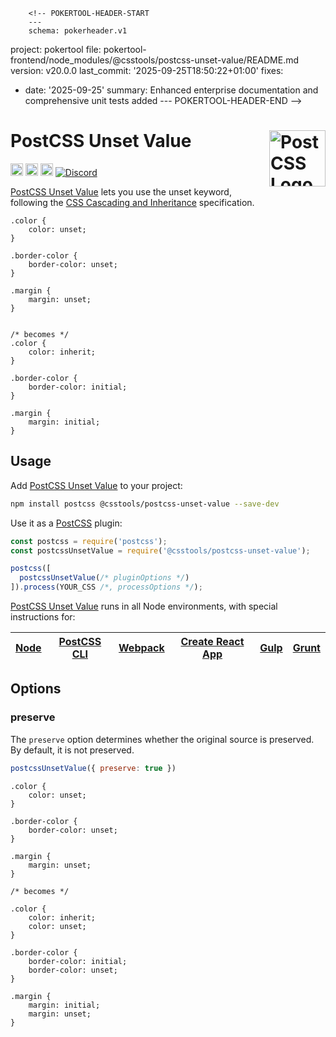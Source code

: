         <!-- POKERTOOL-HEADER-START
        ---
        schema: pokerheader.v1
project: pokertool
file: pokertool-frontend/node_modules/@csstools/postcss-unset-value/README.md
version: v20.0.0
last_commit: '2025-09-25T18:50:22+01:00'
fixes:
- date: '2025-09-25'
  summary: Enhanced enterprise documentation and comprehensive unit tests added
        ---
        POKERTOOL-HEADER-END -->
# PostCSS Unset Value [<img src="https://postcss.github.io/postcss/logo.svg" alt="PostCSS Logo" width="90" height="90" align="right">][postcss]


[<img alt="npm version" src="https://img.shields.io/npm/v/@csstools/postcss-unset-value.svg" height="20">][npm-url]
[<img alt="CSS Standard Status" src="https://cssdb.org/images/badges/unset-value.svg" height="20">][css-url]
[<img alt="Build Status" src="https://github.com/csstools/postcss-plugins/workflows/test/badge.svg" height="20">][cli-url]
[<img alt="Discord" src="https://shields.io/badge/Discord-5865F2?logo=discord&logoColor=white">][discord]

[PostCSS Unset Value] lets you use the unset keyword, following the [CSS Cascading and Inheritance] specification.

```pcss
.color {
	color: unset;
}

.border-color {
	border-color: unset;
}

.margin {
	margin: unset;
}


/* becomes */
.color {
	color: inherit;
}

.border-color {
	border-color: initial;
}

.margin {
	margin: initial;
}
```

## Usage

Add [PostCSS Unset Value] to your project:

```bash
npm install postcss @csstools/postcss-unset-value --save-dev
```

Use it as a [PostCSS] plugin:

```js
const postcss = require('postcss');
const postcssUnsetValue = require('@csstools/postcss-unset-value');

postcss([
  postcssUnsetValue(/* pluginOptions */)
]).process(YOUR_CSS /*, processOptions */);
```

[PostCSS Unset Value] runs in all Node environments, with special
instructions for:

| [Node](INSTALL.md#node) | [PostCSS CLI](INSTALL.md#postcss-cli) | [Webpack](INSTALL.md#webpack) | [Create React App](INSTALL.md#create-react-app) | [Gulp](INSTALL.md#gulp) | [Grunt](INSTALL.md#grunt) |
| --- | --- | --- | --- | --- | --- |

## Options

### preserve

The `preserve` option determines whether the original source
is preserved. By default, it is not preserved.

```js
postcssUnsetValue({ preserve: true })
```

```pcss
.color {
	color: unset;
}

.border-color {
	border-color: unset;
}

.margin {
	margin: unset;
}

/* becomes */

.color {
	color: inherit;
	color: unset;
}

.border-color {
	border-color: initial;
	border-color: unset;
}

.margin {
	margin: initial;
	margin: unset;
}
```

[postcss]: https://github.com/postcss/postcss

[cli-url]: https://github.com/csstools/postcss-plugins/actions/workflows/test.yml?query=workflow/test
[css-url]: https://cssdb.org/#unset-value
[discord]: https://discord.gg/bUadyRwkJS
[npm-url]: https://www.npmjs.com/package/@csstools/postcss-unset-value

[Gulp PostCSS]: https://github.com/postcss/gulp-postcss
[Grunt PostCSS]: https://github.com/nDmitry/grunt-postcss
[PostCSS]: https://github.com/postcss/postcss
[PostCSS Loader]: https://github.com/postcss/postcss-loader
[CSS Cascading and Inheritance]: https://www.w3.org/TR/css-cascade-4/#inherit-initial
[PostCSS Unset Value]: https://github.com/csstools/postcss-plugins/tree/main/plugins/postcss-unset-value
